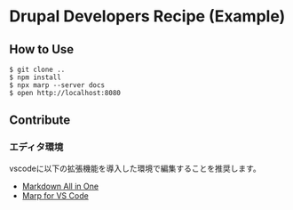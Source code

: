 # Drupal Developers Recipe (Example)

## How to Use

```
$ git clone ..
$ npm install
$ npx marp --server docs
$ open http://localhost:8080
```

## Contribute

### エディタ環境
vscodeに以下の拡張機能を導入した環境で編集することを推奨します。
- [Markdown All in One](https://marketplace.visualstudio.com/items?itemName=yzhang.markdown-all-in-one)
- [Marp for VS Code](https://marketplace.visualstudio.com/items?itemName=marp-team.marp-vscode)